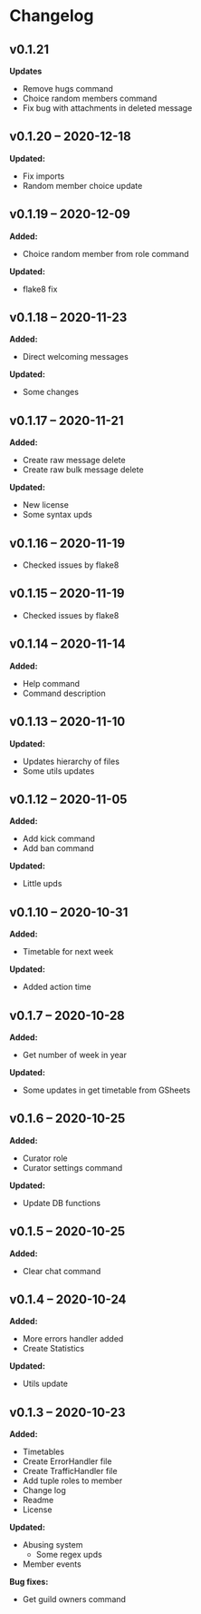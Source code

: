 # Changelog

## v0.1.21
**Updates**
- Remove hugs command
- Choice random members command
- Fix bug with attachments in deleted message

## v0.1.20 – 2020-12-18
**Updated:**
- Fix imports
- Random member choice update

## v0.1.19 – 2020-12-09
**Added:**
- Choice random member from role command

**Updated:**
- flake8 fix

## v0.1.18 – 2020-11-23
**Added:**
- Direct welcoming messages

**Updated:**
- Some changes

## v0.1.17 – 2020-11-21
**Added:**
- Create raw message delete
- Create raw bulk message delete

**Updated:**
- New license
- Some syntax upds

## v0.1.16 – 2020-11-19
- Checked issues by flake8

## v0.1.15 – 2020-11-19
- Checked issues by flake8

## v0.1.14 – 2020-11-14
**Added:**
- Help command
- Command description

## v0.1.13 – 2020-11-10
**Updated:**
- Updates hierarchy of files
- Some utils updates

## v0.1.12 – 2020-11-05
**Added:**
- Add kick command
- Add ban command

**Updated:**
- Little upds

## v0.1.10 – 2020-10-31
**Added:**
- Timetable for next week

**Updated:**
- Added action time

## v0.1.7 – 2020-10-28
**Added:**
- Get number of week in year

**Updated:**
- Some updates in get timetable from GSheets

## v0.1.6 – 2020-10-25
**Added:**
- Curator role
- Curator settings command

**Updated:**
- Update DB functions

## v0.1.5 – 2020-10-25
**Added:**
- Clear chat command

## v0.1.4 – 2020-10-24
**Added:**
- More errors handler added
- Create Statistics

**Updated:**
- Utils update

## v0.1.3 – 2020-10-23
**Added:**
- Timetables
- Create ErrorHandler file
- Create TrafficHandler file
- Add tuple roles to member
- Change log
- Readme
- License

**Updated:**
- Abusing system
    - Some regex upds
- Member events

**Bug fixes:**
- Get guild owners command
